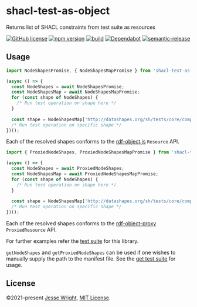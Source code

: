 # shacl-test-as-object
Returns list of SHACL constraints from test suite as resources

[![GitHub license](https://img.shields.io/github/license/jeswr/shacl-test-as-object.svg)](https://github.com/jeswr/shacl-test-as-object/blob/master/LICENSE)
[![npm version](https://img.shields.io/npm/v/shacl-test-as-object.svg)](https://www.npmjs.com/package/shacl-test-as-object)
[![build](https://img.shields.io/github/workflow/status/jeswr/shacl-test-as-object/Node.js%20CI)](https://github.com/jeswr/shacl-test-as-object/tree/main/)
[![Dependabot](https://badgen.net/badge/Dependabot/enabled/green?icon=dependabot)](https://dependabot.com/)
[![semantic-release](https://img.shields.io/badge/%20%20%F0%9F%93%A6%F0%9F%9A%80-semantic--release-e10079.svg)](https://github.com/semantic-release/semantic-release)

## Usage

```ts
import NodeShapesPromise, { NodeShapesMapPromise } from 'shacl-test-as-object';

(async () => {
  const NodeShapes = await NodeShapesPromise;
  const NodeShapesMap = await NodeShapesMapPromise;
  for (const shape of NodeShapes) {
    /* Run test operation on shape here */
  }
  
  const shape = NodeShapesMap['http://datashapes.org/sh/tests/core/complex/personexample.test#PersonShape']
  /* Run test operation on specific shape */
})();

```

Each of the resolved shapes conforms to the [rdf-object.js](https://github.com/rubensworks/rdf-object.js) `Resource` API.

```ts
import { ProxiedNodeShapes, ProxiedNodeShapesMapPromise } from 'shacl-test-as-object';

(async () => {
  const NodeShapes = await ProxiedNodeShapes;
  const NodeShapesMap = await ProxiedNodeShapesMapPromise;
  for (const shape of NodeShapes) {
    /* Run test operation on shape here */
  }
  
  const shape = NodeShapesMap['http://datashapes.org/sh/tests/core/complex/personexample.test#PersonShape']
  /* Run test operation on specific shape */
})();

```

Each of the resolved shapes conforms to the [rdf-object-proxy](https://github.com/jeswr/rdf-object-proxy) `ProxiedResource` API.

For further examples refer the [test suite](https://github.com/jeswr/shacl-test-as-object/blob/main/__tests__/main-tests.ts) for this library.

`getNodeShapes` and `getProxiedNodeShapes` can be used if one wishes to manually supply the path to the manifest file. See the [get test suite](https://github.com/jeswr/shacl-test-as-object/blob/main/__tests__/get-tests.ts) for usage.

## License
©2021–present
[Jesse Wright](https://github.com/jeswr),
[MIT License](https://github.com/jeswr/shacl-test-as-object/blob/master/LICENSE).

